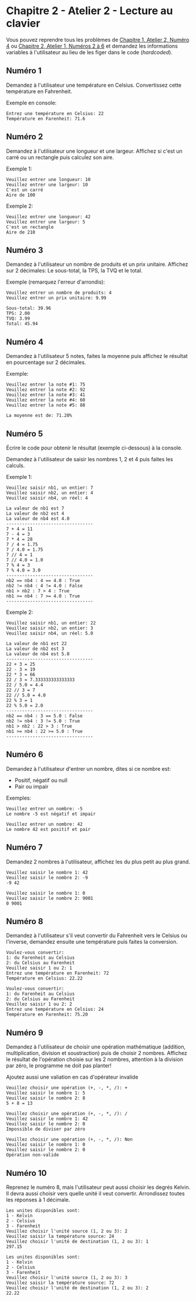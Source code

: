 # Chapitre 2 - Atelier 2 - Lecture au clavier

Vous pouvez reprendre tous les problèmes de [Chapitre 1, Atelier 2, Numéro 4](../chapitre1/atelier2.md) ou [Chapitre 2, Atelier 1, Numéros 2 à 6](atelier1.md) et demandez les informations variables à l'utilisateur au lieu de les figer dans le code (*hardcoded*).

## Numéro 1

Demandez à l'utilisateur une température en Celsius. Convertissez cette température en Fahrenheit.

Exemple en console:
```
Entrez une température en Celsius: 22
Température en Farenheit: 71.6
```

## Numéro 2

Demandez à l'utilisateur une longueur et une largeur. Affichez si c'est un carré ou un rectangle puis calculez son aire.

Exemple 1:
```
Veuillez entrer une longueur: 10
Veuillez entrer une largeur: 10
C'est un carré
Aire de 100
```

Exemple 2:
```
Veuillez entrer une longueur: 42
Veuillez entrer une largeur: 5
C'est un rectangle
Aire de 210
```

## Numéro 3

Demandez à l'utilisateur un nombre de produits et un prix unitaire. Affichez sur 2 décimales: Le sous-total, la TPS, la TVQ et le total.

Exemple (remarquez l'erreur d'arrondis):
```
Veuillez entrer un nombre de produits: 4
Veuillez entrer un prix unitaire: 9.99

Sous-total: 39.96
TPS: 2.00
TVQ: 3.99
Total: 45.94
```

## Numéro 4

Demandez à l'utilisateur 5 notes, faites la moyenne puis affichez le résultat en pourcentage sur 2 décimales.

Exemple:
```
Veuillez entrer la note #1: 75
Veuillez entrer la note #2: 92
Veuillez entrer la note #3: 41
Veuillez entrer la note #4: 60
Veuillez entrer la note #5: 88

La moyenne est de: 71.20%
```

## Numéro 5

Écrire le code pour obtenir le résultat (exemple ci-dessous) à la console.

Demandez à l'utilisateur de saisir les nombres 1, 2 et 4 puis faites les calculs.

Exemple 1:

```
Veuillez saisir nb1, un entier: 7
Veuillez saisir nb2, un entier: 4
Veuillez saisir nb4, un réel: 4

La valeur de nb1 est 7
La valeur de nb2 est 4
La valeur de nb4 est 4.0
---------------------------------
7 + 4 = 11
7 - 4 = 3
7 * 4 = 28
7 / 4 = 1.75
7 / 4.0 = 1.75
7 // 4 = 1
7 // 4.0 = 1.0
7 % 4 = 3
7 % 4.0 = 3.0
---------------------------------
nb2 == nb4 : 4 == 4.0 : True
nb2 != nb4 : 4 != 4.0 : False
nb1 > nb2 : 7 > 4 : True
nb1 >= nb4 : 7 >= 4.0 : True
---------------------------------
```

Exemple 2:

```
Veuillez saisir nb1, un entier: 22
Veuillez saisir nb2, un entier: 3
Veuillez saisir nb4, un réel: 5.0

La valeur de nb1 est 22
La valeur de nb2 est 3
La valeur de nb4 est 5.0
---------------------------------
22 + 3 = 25
22 - 3 = 19
22 * 3 = 66
22 / 3 = 7.333333333333333
22 / 5.0 = 4.4
22 // 3 = 7
22 // 5.0 = 4.0
22 % 3 = 1
22 % 5.0 = 2.0
---------------------------------
nb2 == nb4 : 3 == 5.0 : False
nb2 != nb4 : 3 != 5.0 : True
nb1 > nb2 : 22 > 3 : True
nb1 >= nb4 : 22 >= 5.0 : True
---------------------------------
```

## Numéro 6

Demandez à l'utilisateur d'entrer un nombre, dites si ce nombre est:

 * Positif, négatif ou null
 * Pair ou impair

Exemples:
```
Veuillez entrer un nombre: -5
Le nombre -5 est négatif et impair

Veuillez entrer un nombre: 42
Le nombre 42 est positif et pair
```

## Numéro 7

Demandez 2 nombres à l'utilisateur, affichez les du plus petit au plus grand.

```
Veuillez saisir le nombre 1: 42
Veuillez saisir le nombre 2: -9
-9 42

Veuillez saisir le nombre 1: 0
Veuillez saisir le nombre 2: 9001
0 9001
```

## Numéro 8

Demandez à l'utilisateur s'il veut convertir du Fahrenheit vers le Celsius ou l'inverse, demandez ensuite une température puis faites la conversion.

```
Voulez-vous convertir:
1: du Farenheit au Celsius
2: du Celsius au Farenheit
Veuillez saisir 1 ou 2: 1
Entrez une température en Farenheit: 72
Température en Celsius: 22.22

Voulez-vous convertir:
1: du Farenheit au Celsius
2: du Celsius au Farenheit
Veuillez saisir 1 ou 2: 2
Entrez une température en Celsius: 24
Température en Farenheit: 75.20
```

## Numéro 9

Demandez à l'utilisateur de choisir une opération mathématique (addition, multiplication, division et soustraction) puis de choisir 2 nombres.
Affichez le résultat de l'opération choisie sur les 2 nombres, attention à la division par zéro, le programme ne doit pas planter!

Ajoutez aussi une valiation en cas d'opérateur invalide

```
Veuillez choisir une opération (+, -, *, /): +
Veuillez saisir le nombre 1: 5
Veuillez saisir le nombre 2: 8
5 + 8 = 13

Veuillez choisir une opération (+, -, *, /): /
Veuillez saisir le nombre 1: 42
Veuillez saisir le nombre 2: 0
Impossible de diviser par zéro

Veuillez choisir une opération (+, -, *, /): Non
Veuillez saisir le nombre 1: 0
Veuillez saisir le nombre 2: 0
Opération non-valide
```

## Numéro 10

Reprenez le numéro 8, mais l'utilisateur peut aussi choisir les degrés Kelvin. Il devra aussi choisir vers quelle unité il veut convertir. Arrondissez toutes les réponses à 1 décimale.

```
Les unites disponibles sont:
1 - Kelvin
2 - Celsius
3 - Farenheit
Veuillez choisir l'unité source (1, 2 ou 3): 2
Veuillez saisir la température source: 24
Veuillez choisir l'unité de destination (1, 2 ou 3): 1
297.15

Les unites disponibles sont:
1 - Kelvin
2 - Celsius
3 - Farenheit
Veuillez choisir l'unité source (1, 2 ou 3): 3
Veuillez saisir la température source: 72
Veuillez choisir l'unité de destination (1, 2 ou 3): 2
22.22
```